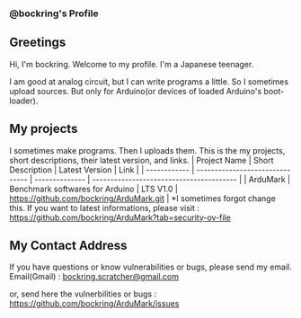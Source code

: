 ### @bockring's Profile ###
## Greetings ##
Hi, I'm bockring. Welcome to my profile. I'm a Japanese teenager.

I am good at analog circuit, but I can write programs a little. So I sometimes upload sources. But only for Arduino(or devices of loaded Arduino's boot-loader).

## My projects ##
I sometimes make programs. Then I uploads them. This is the my projects, short descriptions, their latest version, and links.
| Project Name |        Short Description        | Latest Version |                   Link                   |
| ------------ | ------------------------------- | -------------- | ---------------------------------------- |
|   ArduMark   | Benchmark softwares for Arduino |    LTS V1.0    | https://github.com/bockring/ArduMark.git |
*I sometimes forgot change this. If you want to latest informations, please visit : https://github.com/bockring/ArduMark?tab=security-ov-file

## My Contact Address ##
If you have questions or know vulnerabilities or bugs, please send my email.
Email(Gmail) : bockring.scratcher@gmail.com

or, send here the vulnerbilities or bugs : https://github.com/bockring/ArduMark/issues
